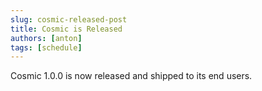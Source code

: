 ```yaml
---
slug: cosmic-released-post
title: Cosmic is Released
authors: [anton]
tags: [schedule]
---
```


Cosmic 1.0.0 is now released and shipped to its end users.

